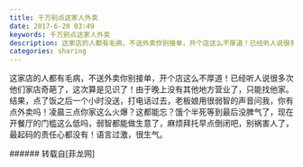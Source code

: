 ```yaml
---
title: 千万别点这家人外卖
date: 2017-6-20 03:49
keywords: 千万别点这家人外卖
description: 这家店的人都有毛病，不送外卖你别接单，开个店这么不厚道！已经听人说很多次他们家店奇葩了，这次算是见识了！由于晚上没有其他地方营业了，只能找他家。结果，点了饭之后一个小时没送，打电话过去，老板娘用很弱智的声音问我，你有点外卖吗！凌晨三点你家这么火爆？这都能忘？饿个半死等到最后没脾气了，现在开餐厅的门槛这么低吗，弱智都能做生意了，麻烦拜托早点倒闭吧，别祸害人了，最起码的责任心都没有！语言过激，很生气。
categories: sharing
---
```

<td class="t_f" id="postmessage_769682">

这家店的人都有毛病，不送外卖你别接单，开个店这么不厚道！已经听人说很多次他们家店奇葩了，这次算是见识了！由于晚上没有其他地方营业了，只能找他家。结果，点了饭之后一个小时没送，打电话过去，老板娘用很弱智的声音问我，你有点外卖吗！凌晨三点你家这么火爆？这都能忘？饿个半死等到最后没脾气了，现在开餐厅的门槛这么低吗，弱智都能做生意了，麻烦拜托早点倒闭吧，别祸害人了，最起码的责任心都没有！语言过激，很生气。<br/>
</td>
###### 转载自[菲龙网]